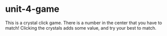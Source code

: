 # unit-4-game

This is a crystal click game. There is a number in the center that you have to match! Clicking the crystals adds some value, and try your best to match.
